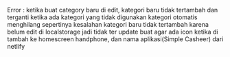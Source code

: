 Error :
ketika buat category baru di edit, kategori baru tidak tertambah dan terganti
ketika ada kategori yang tidak digunakan kategori otomatis menghilang
sepertinya kesalahan kategori baru tidak tertambah karena belum edit di localstorage jadi tidak ter update
buat agar ada icon ketika di tambah ke homescreen handphone, dan nama aplikasi(Simple Casheer) dari netlify